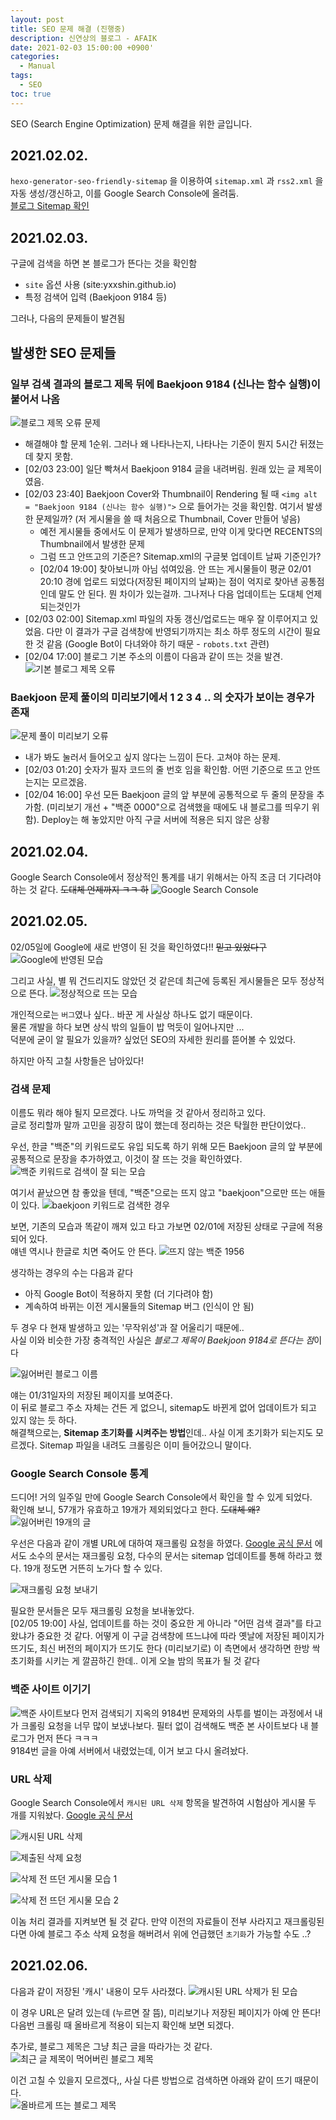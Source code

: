 ```yaml
---
layout: post
title: SEO 문제 해결 (진행중)
description: 신연상의 블로그 - AFAIK
date: 2021-02-03 15:00:00 +0900'
categories:
  - Manual
tags:
  - SEO
toc: true
---
```


SEO (Search Engine Optimization) 문제 해결을 위한 글입니다.

<!-- more -->

## 2021.02.02.
`hexo-generator-seo-friendly-sitemap` 을 이용하여 `sitemap.xml` 과 `rss2.xml` 을 자동 생성/갱신하고, 이를 Google Search Console에 올려둠.  
[블로그 Sitemap 확인](http://yxxshin.github.io/sitemap.xml)

## 2021.02.03.
구글에 검색을 하면 본 블로그가 뜬다는 것을 확인함
- `site` 옵션 사용 (site:yxxshin.github.io)
- 특정 검색어 입력 (Baekjoon 9184 등)

그러나, 다음의 문제들이 발견됨

## 발생한 SEO 문제들
### **일부 검색 결과의 블로그 제목 뒤에 Baekjoon 9184 (신나는 함수 실행)이 붙어서 나옴**
![블로그 제목 오류 문제](https://imgur.com/TThXsOh.png)
- 해결해야 할 문제 1순위. 그러나 왜 나타나는지, 나타나는 기준이 뭔지 5시간 뒤졌는데 찾지 못함.
- [02/03 23:00] 일단 빡쳐서 Baekjoon 9184 글을 내려버림. 원래 있는 글 제목이였음. 
- [02/03 23:40] Baekjoon Cover와 Thumbnail이 Rendering 될 때 `<img alt = "Baekjoon 9184 (신나는 함수 실행)">` 으로 들어가는 것을 확인함. 여기서 발생한 문제일까? (저 게시물을 쓸 때 처음으로 Thumbnail, Cover 만들어 넣음)
  - 예전 게시물들 중에서도 이 문제가 발생하므로, 만약 이게 맞다면 RECENTS의 Thumbnail에서 발생한 문제
  - 그럼 뜨고 안뜨고의 기준은? Sitemap.xml의 구글봇 업데이트 날짜 기준인가?
  - [02/04 19:00] 찾아보니까 아님 섞여있음. 안 뜨는 게시물들이 평균 02/01 20:10 경에 업로드 되었다(저장된 페이지의 날짜)는 점이 억지로 찾아낸 공통점인데 말도 안 된다. 뭔 차이가 있는걸까. 그나저나 다음 업데이트는 도대체 언제 되는것인가
- [02/03 02:00] Sitemap.xml 파일의 자동 갱신/업로드는 매우 잘 이루어지고 있었음. 다만 이 결과가 구글 검색창에 반영되기까지는 최소 하루 정도의 시간이 필요한 것 같음 (Google Bot이 다녀와야 하기 때문 - `robots.txt` 관련)
- [02/04 17:00] 블로그 기본 주소의 이름이 다음과 같이 뜨는 것을 발견.
  ![기본 블로그 제목 오류](https://imgur.com/6NjF5Pi.png)

### **Baekjoon 문제 풀이의 미리보기에서 1 2 3 4 .. 의 숫자가 보이는 경우가 존재**
![문제 풀이 미리보기 오류](https://imgur.com/GWq45RH.png)
- 내가 봐도 눌러서 들어오고 싶지 않다는 느낌이 든다. 고쳐야 하는 문제.
- [02/03 01:20] 숫자가 필자 코드의 줄 번호 임을 확인함. 어떤 기준으로 뜨고 안뜨는지는 모르겠음.
- [02/04 16:00] 우선 모든 Baekjoon 글의 앞 부분에 공통적으로 두 줄의 문장을 추가함. (미리보기 개선 + "백준 0000"으로 검색했을 때에도 내 블로그를 띄우기 위함). Deploy는 해 놓았지만 아직 구글 서버에 적용은 되지 않은 상황

## 2021.02.04.  
Google Search Console에서 정상적인 통계를 내기 위해서는 아직 조금 더 기다려야 하는 것 같다. ~~도대체 언제까지 ㅋㅋ 하~~
![Google Search Console](https://imgur.com/nd91dDO.png)


## 2021.02.05.
02/05일에 Google에 새로 반영이 된 것을 확인하였다!! ~~믿고 있었다구~~
![Google에 반영된 모습](https://imgur.com/xyYuBLH.png)

그리고 사실, 별 뭐 건드리지도 않았던 것 같은데 최근에 등록된 게시물들은 모두 정상적으로 뜬다.
![정상적으로 뜨는 모습](https://imgur.com/q5Og4MC.png)

개인적으로는 `버그`였나 싶다.. 바꾼 게 사실상 하나도 없기 때문이다.  
물론 개발을 하다 보면 상식 밖의 일들이 밥 먹듯이 일어나지만 ...  
덕분에 굳이 알 필요가 있을까? 싶었던 SEO의 자세한 원리를 뜯어볼 수 있었다. 

하지만 아직 고칠 사항들은 남아있다! 

### **검색 문제**
이름도 뭐라 해야 될지 모르겠다. 나도 까먹을 것 같아서 정리하고 있다.  
글로 정리할까 말까 고민을 굉장히 많이 했는데 정리하는 것은 탁월한 판단이었다.. 

우선, 한글 "백준"의 키워드로도 유입 되도록 하기 위해 모든 Baekjoon 글의 앞 부분에 공통적으로 문장을 추가하였고, 이것이 잘 뜨는 것을 확인하였다.
![백준 키워드로 검색이 잘 되는 모습](https://imgur.com/miGpDzv.png)

여기서 끝났으면 참 좋았을 텐데, "백준"으로는 뜨지 않고 "baekjoon"으로만 뜨는 애들이 있다.
![baekjoon 키워드로 검색한 경우](https://imgur.com/gb1mnLZ.png)

보면, 기존의 모습과 똑같이 깨져 있고 타고 가보면 02/01에 저장된 상태로 구글에 적용되어 있다.  
얘넨 역시나 한글로 치면 죽어도 안 뜬다.
![뜨지 않는 백준 1956](https://imgur.com/G1pbz0j.png)

생각하는 경우의 수는 다음과 같다
- 아직 Google Bot이 적용하지 못함 (더 기다려야 함)
- 계속하여 바뀌는 이전 게시물들의 Sitemap 버그 (인식이 안 됨)

두 경우 다 현재 발생하고 있는 '무작위성'과 잘 어울리기 때문에..  
사실 이와 비슷한 가장 충격적인 사실은 *블로그 제목이 Baekjoon 9184로 뜬다는 점*이다

![잃어버린 블로그 이름](https://imgur.com/O0kvZsf.png)

얘는 01/31일자의 저장된 페이지를 보여준다.  
이 뒤로 블로그 주소 자체는 건든 게 없으니, sitemap도 바뀐게 없어 업데이트가 되고 있지 않는 듯 하다.  
해결책으로는, **Sitemap 초기화를 시켜주는 방법**인데.. 사실 이게 초기화가 되는지도 모르겠다. Sitemap 파일을 내려도 크롤링은 이미 들어갔으니 말이다.

### Google Search Console 통계
드디어! 거의 일주일 만에 Google Search Console에서 확인을 할 수 있게 되었다.  
확인해 보니, 57개가 유효하고 19개가 제외되었다고 한다. ~~도대체 왜?~~
![잃어버린 19개의 글](https://imgur.com/ahTIicQ.png)

우선은 다음과 같이 개별 URL에 대하여 재크롤링 요청을 하였다. [Google 공식 문서](https://developers.google.com/search/docs/advanced/crawling/ask-google-to-recrawl?visit_id=637481166068099878-144029744&rd=1) 에서도 소수의 문서는 재크롤링 요청, 다수의 문서는 sitemap 업데이트를 통해 하라고 했다. 19개 정도면 거뜬히 노가다 할 수 있다.

![재크롤링 요청 보내기](https://imgur.com/6T67NWa.png)

필요한 문서들은 모두 재크롤링 요청을 보내놓았다.  
[02/05 19:00] 사실, 업데이트를 하는 것이 중요한 게 아니라 "어떤 검색 결과"를 타고 왔냐가 중요한 것 같다. 어떻게 이 구글 검색창에 뜨느냐에 따라 옛날에 저장된 페이지가 뜨기도, 최신 버전의 페이지가 뜨기도 한다 (미리보기로) 이 측면에서 생각하면 한방 싹 초기화를 시키는 게 깔끔하긴 한데.. 이게 오늘 밤의 목표가 될 것 같다

### 백준 사이트 이기기
![백준 사이트보다 먼저 검색되기](https://imgur.com/EWBJ9D4.png)
지옥의 9184번 문제와의 사투를 벌이는 과정에서 내가 크롤링 요청을 너무 많이 보냈나보다. 필터 없이 검색해도 백준 본 사이트보다 내 블로그가 먼저 뜬다 ㅋㅋㅋ  
9184번 글을 아예 서버에서 내렸었는데, 이거 보고 다시 올려놨다.

### URL 삭제
Google Search Console에서 `캐시된 URL 삭제` 항목을 발견하여 시험삼아 게시물 두 개를 지워놨다. [Google 공식 문서](https://support.google.com/webmasters/answer/9689846#clear_cache_request)

![캐시된 URL 삭제](https://imgur.com/58ZLX2q.png)

![제출된 삭제 요청](https://imgur.com/UldYxdX.png)

![삭제 전 뜨던 게시물 모습 1](https://imgur.com/PTUsQvW.png)

![삭제 전 뜨던 게시물 모습 2](https://imgur.com/0bCwGih.png)

이놈 처리 결과를 지켜보면 될 것 같다. 만약 이전의 자료들이 전부 사라지고 재크롤링된다면 아예 블로그 주소 삭제 요청을 해버려서 위에 언급했던 `초기화`가 가능할 수도 ..?

## 2021.02.06.
다음과 같이 저장된 '캐시' 내용이 모두 사라졌다.
![캐시된 URL 삭제가 된 모습](https://imgur.com/CGDcKmL.png) 

이 경우 URL은 달려 있는데 (누르면 잘 뜸), 미리보기나 저장된 페이지가 아예 안 뜬다!  
다음번 크롤링 때 올바르게 적용이 되는지 확인해 보면 되겠다.

추가로, 블로그 제목은 그냥 최근 글을 따라가는 것 같다.
![최근 글 제목이 먹어버린 블로그 제목](https://imgur.com/LXrJqPg.png)

이건 고칠 수 있을지 모르겠다,, 사실 다른 방법으로 검색하면 아래와 같이 뜨기 때문이다.  
![올바르게 뜨는 블로그 제목](https://imgur.com/QWIEctX.png)